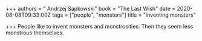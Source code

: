 +++
authors = " Andrzej Sapkowski"
book = "The Last Wish"
date = 2020-08-08T09:33:00Z
tags = ["people", "monsters"]
title = "inventing monsters"

+++
People like to invent monsters and monstrosities. Then they seem less monstrous themselves.